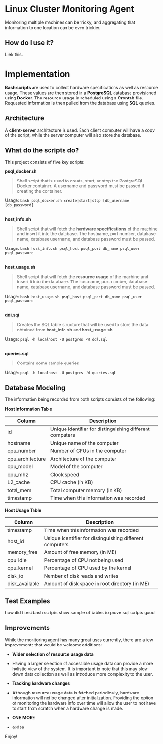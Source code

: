 # Linux Cluster Monitoring Agent

Monitoring multiple machines can be tricky, and aggregating that information to one location can be even trickier.

## How do I use it?

Liek this.

# Implementation
**Bash scripts** are used to collect hardware specifications as well as resource usage.
These values are then stored in a **PostgreSQL** database provisioned using **Docker**. The resource usage is scheduled using a **Crontab** file. Requested information is then pulled from the database using  **SQL** queries.

## Architecture
A **client-server** architecture is used. Each client computer will have a copy of the script, while the server computer will also store the database.

## What do the scripts do?
This project consists of five key scripts:

**psql_docker.sh**
> Shell script that is used to create, start, or stop the PostgreSQL Docker container. A username and password must be passed if creating the container.

Usage: ```bash psql_docker.sh create|start|stop [db_username] [db_password]```
<br/><br/>

**host_info.sh**
> Shell script that will fetch the **hardware specifications** of the machine and insert it into the database. The hostname, port number, database name, database username, and database password must be passed.

Usage: ```bash host_info.sh psql_host psql_port db_name psql_user psql_password```
<br/><br/>

**host_usage.sh**
> Shell script that will fetch the **resource usage** of the machine and insert it into the database. The hostname, port number, database name, database username, and database password must be passed.

Usage: ```bash host_usage.sh psql_host psql_port db_name psql_user psql_password```
<br/><br/>

**ddl.sql**
> Creates the SQL table structure that will be used to store the data obtained from **host_info.sh** and **host_usage.sh**.

Usage: ```psql -h localhost -U postgres -W ddl.sql```
<br/><br/>

**queries.sql**
> Contains some sample queries 

Usage: ```psql -h localhost -U postgres -W queries.sql```

## Database Modeling

The information being recorded from both scripts consists of the following:

**Host Information Table**

| Column  | Description |
| ------------- | ------------- |
| id | Unique identifier for distinguishing different computers |
| hostname | Unique name of the computer |
| cpu_number | Number of CPUs in the computer |
| cpu_architecture | Architecture of the computer |
| cpu_model | Model of the computer |
| cpu_mhz | Clock speed |
| L2_cache | CPU cache (in KB) |
| total_mem | Total computer memory (in KB) |
| timestamp | Time when this information was recorded |

**Host Usage Table**

| Column  | Description |
| ------------- | ------------- |
| timestamp | Time when this information was recorded |
| host_id | Unique identifier for distinguishing different computers |
| memory_free | Amount of free memory (in MB) |
| cpu_idle | Percentage of CPU not being used  |
| cpu_kernel | Percentage of CPU used by the kernel |
| disk_io | Number of disk reads and writes |
| disk_available | Amount of disk space in root directory (in MB) |

## Test Examples
how did i test bash scripts
show sample of tables to prove sql scripts good


## Improvements
While the monitoring agent has many great uses currently, there are a few improvements that would be welcome additions:

* **Wider selection of resource usage data**
 * Having a larger selection of accessible usage data can provide a more holistic view of the system. It is important to note that this may slow down data collection as well as introduce more complexity to the user.

* **Tracking hardware changes**
 * Although resource usage data is fetched periodically, hardware information will not be changed after initialization. Providing the option of monitoring the hardware info over time will allow the user to not have to start from scratch when a hardware change is made.

* **ONE MORE**
 * asdsa

Enjoy!
